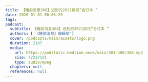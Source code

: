 ```yaml
---
title: 【睡前消息386】迟到的2021资讯“合订本 ”
date: 2020-01-01 00:06:29
tags:
podcast:
  subtitle: 【睡前消息386】迟到的2021资讯“合订本 ”
  authors: ['《睡前消息》编辑部']
  cover: /podcasts/main/assets/logo.png
  duration: 2187
  media:
    url: https://podstatic.bedtime.news/main/301-400/386.mp3
    size: 47217131
    type: audio/mpeg
  chapters: null
  references: null
---
```

